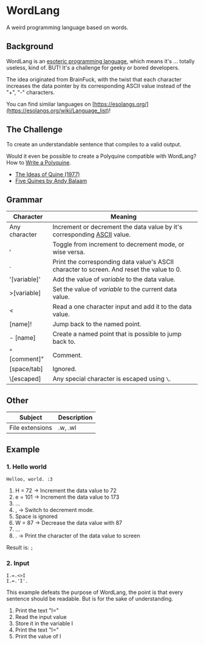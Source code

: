 # WordLang
 A weird programming language based on words.

## Background

WordLang is an [esoteric programming language](https://en.wikipedia.org/wiki/Esoteric_programming_language), which means it's ... totally useless, kind of. BUT! It's a challenge for geeky or bored developers.

The idea originated from BrainFuck, with the twist that each character increases the data pointer by its corresponding ASCII value instead of the "+", "-" characters.

You can find similar languages on [https://esolangs.org/](https://esolangs.org/wiki/Language_list)!

## The Challenge

To create an understandable sentence that compiles to a valid output.

Would it even be possible to create a Polyquine compatible with WordLang? How to [Write a Polyquine](https://codegolf.stackexchange.com/questions/37464/write-a-polyquine).

* [The Ideas of Quine (1977)](https://www.youtube.com/watch?v=B2fLyvsHHaQ)
* [Five Quines by Andy Balaam](https://www.youtube.com/watch?v=JQ_Fylah0Cg)

## Grammar

| Character     | Meaning                                                      |
| ------------- | ------------------------------------------------------------ |
| Any character | Increment or decrement the data value by it's corresponding [ASCII](https://en.wikipedia.org/wiki/ASCII) value. |
| ,             | Toggle from increment to decrement mode, or wise versa.      |
| .             | Print the corresponding data value's ASCII character to screen. And reset the value to 0. |
| '[variable]'  | Add the value of *variable* to the data value.               |
| \>[variable]  | Set the value of *variable* to the current data value.       |
| <             | Read a one character input and add it to the data value.     |
| [name]!       | Jump back to the named point.                                |
| - [name]      | Create a named point that is possible to jump back to.       |
| "[comment]"   | Comment.                                                     |
| [space/tab]   | Ignored.                                                     |
| \\[escaped]   | Any special character is escaped using `\`.                  |

## Other

| Subject         | Description |
| --------------- | ----------- |
| File extensions | .w, .wl     |

## Example

### 1. Hello world

```
Helloo, world. :3
```

1. H = 72 → Increment the data value to 72
2. e = 101 → Increment the data value to 173
3. ...
4. , → Switch to decrement mode.
5. Space is ignored
6. W = 87 → Decrease the data value with 87
7. ...
8. . → Print the character of the data value to screen

Result is: `;`

### 2. Input

```
I.=.<>I
I.=.'I'.
```

This example defeats the purpose of WordLang, the point is that every sentence should be readable. But is for the sake of understanding.

1. Print the text "I="
2. Read the input value
3. Store it in the variable I
4. Print the text "I="
5. Print the value of I
